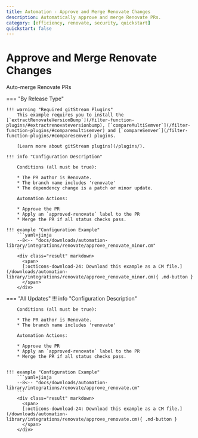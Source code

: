 ```yaml
---
title: Automation - Approve and Merge Renovate Changes
description: Automatically approve and merge Renovate PRs.
category: [efficiency, renovate, security, quickstart]
quickstart: false
---
```

# Approve and Merge Renovate Changes
<!-- --8<-- [start:example]-->
Auto-merge Renovate PRs

=== "By Release Type"

    !!! warning "Required gitStream Plugins"
        This example requires you to install the [`extractRenovateVersionBump`](/filter-function-plugins/#extractrenovateversionbump), [`compareMultiSemver`](/filter-function-plugins/#comparemultisemver) and [`compareSemver`](/filter-function-plugins/#comparesemver) plugins.

        [Learn more about gitStream plugins](/plugins/).

    !!! info "Configuration Description"

        Conditions (all must be true):

        * The PR author is Renovate.
        * The branch name includes 'renovate'
        * The dependency change is a patch or minor update.

        Automation Actions:

        * Approve the PR
        * Apply an `approved-renovate` label to the PR
        * Merge the PR if all status checks pass.

    !!! example "Configuration Example"
        ```yaml+jinja
        --8<-- "docs/downloads/automation-library/integrations/renovate/approve_renovate_minor.cm"
        ```
        <div class="result" markdown>
          <span>
          [:octicons-download-24: Download this example as a CM file.](/downloads/automation-library/integrations/renovate/approve_renovate_minor.cm){ .md-button }
          </span>
        </div>

=== "All Updates"
    !!! info "Configuration Description"

        Conditions (all must be true):

        * The PR author is Renovate.
        * The branch name includes 'renovate'

        Automation Actions:

        * Approve the PR
        * Apply an `approved-renovate` label to the PR
        * Merge the PR if all status checks pass.


    !!! example "Configuration Example"
        ```yaml+jinja
        --8<-- "docs/downloads/automation-library/integrations/renovate/approve_renovate.cm"
        ```
        <div class="result" markdown>
          <span>
          [:octicons-download-24: Download this example as a CM file.](/downloads/automation-library/integrations/renovate/approve_renovate.cm){ .md-button }
          </span>
        </div>

<!-- --8<-- [end:example]-->
